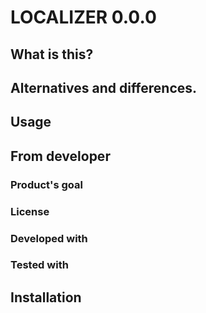 # LOCALIZER 0.0.0
## What is this?

## Alternatives and differences.

## Usage

## From developer

### Product's goal

### License

### Developed with

### Tested with

## Installation

